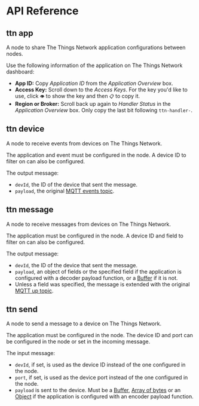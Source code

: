 # API Reference

## ttn app

<p>A node to share The Things Network application configurations between nodes.</p>
<p>Use the following information of the application on The Things Network dashboard:</p>
<ul>
  <li><strong>App ID:</strong> Copy <em>Application ID</em> from the <em>Application Overview</em> box.</li>
  <li><strong>Access Key:</strong> Scroll down to the <em>Access Keys</em>. For the key you'd like to use, click <code>👁</code> to show the key and then <code>📋</code> to copy it.</li>
  <li><strong>Region or Broker:</strong> Scroll back up again to <em>Handler Status</em> in the <em>Application Overview</em> box. Only copy the last bit following <code>ttn-handler-</code>.</li>
</ul>

## ttn device

<p>A node to receive events from devices on The Things Network.</p>
<p>The application and event must be configured in the node. A device ID to filter on can also be configured.</p>
<p>The output message:</p>
<ul>
  <li><code>devId</code>, the ID of the device that sent the message.</li>
  <li><code>payload</code>, the original <a href="https://www.thethingsnetwork.org/docs/current/mqtt/#api-reference" target="_blank">MQTT events topic</a>.</li>
</ul>

## ttn message

<p>A node to receive messages from devices on The Things Network.</p>
<p>The application must be configured in the node. A device ID and field to filter on can also be configured.</p>
<p>The output message:</p>
<ul>
  <li><code>devId</code>, the ID of the device that sent the message.</li>
  <li><code>payload</code>, an object of fields or the specified field if the application is configured with a decoder payload function, or a <a href="https://nodejs.org/api/buffer.html" target="_blank">Buffer</a> if it is not.</li>
  <li>Unless a field was specified, the message is extended with the original <a href="https://www.thethingsnetwork.org/docs/current/mqtt/#api-reference" target="_blank">MQTT up topic</a>.</li>
</ul>  
  
## ttn send

<p>A node to send a message to a device on The Things Network.</p>
<p>The application must be configured in the node. The device ID and port can be configured in the node or set in the incoming message.</p>
<p>The input message:</p>
<ul>
  <li><code>devId</code>, if set, is used as the device ID instead of the one configured in the node.</li>
  <li><code>port</code>, if set, is used as the device port instead of the one configured in the node.</li>
  <li><code>payload</code> is sent to the device. Must be a <a href="https://nodejs.org/api/buffer.html" target="_blank">Buffer</a>, <a href="https://nodejs.org/api/buffer.html#buffer_class_method_buffer_from_array" target="_blank">Array of bytes</a> or an <a href="https://developer.mozilla.org/en-US/docs/Web/JavaScript/Reference/Global_Objects/Object" target="_blank">Object</a> if the application is configured with an encoder payload function.</li>
</ul>